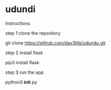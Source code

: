 # udundi

Instructions

step 1 clone the repository

git clone https://github.com/dav3life/udundu.git

step 2 install flask

pip3 install flask 

step 3 run the app 

python3 __init__.py
